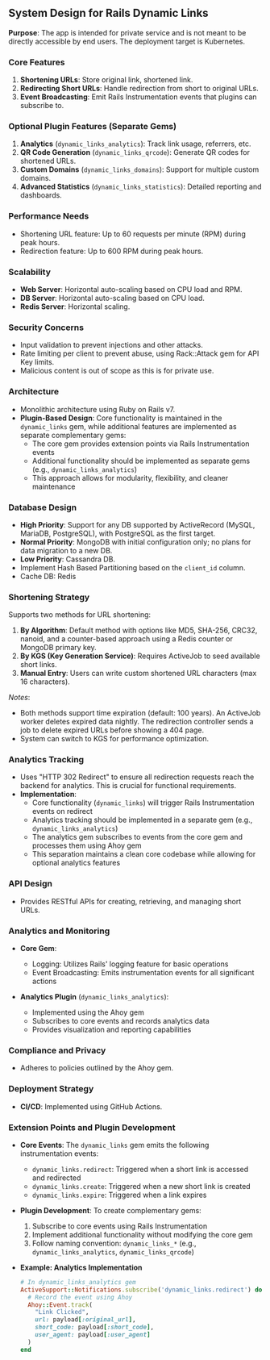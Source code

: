 ## System Design for Rails Dynamic Links

**Purpose**: The app is intended for private service and is not meant to be directly accessible by end users. The deployment target is Kubernetes.

### Core Features

1. **Shortening URLs**: Store original link, shortened link.
2. **Redirecting Short URLs**: Handle redirection from short to original URLs.
3. **Event Broadcasting**: Emit Rails Instrumentation events that plugins can subscribe to.

### Optional Plugin Features (Separate Gems)

1. **Analytics** (`dynamic_links_analytics`): Track link usage, referrers, etc.
2. **QR Code Generation** (`dynamic_links_qrcode`): Generate QR codes for shortened URLs.
3. **Custom Domains** (`dynamic_links_domains`): Support for multiple custom domains.
4. **Advanced Statistics** (`dynamic_links_statistics`): Detailed reporting and dashboards.

### Performance Needs

- Shortening URL feature: Up to 60 requests per minute (RPM) during peak hours.
- Redirection feature: Up to 600 RPM during peak hours.

### Scalability

- **Web Server**: Horizontal auto-scaling based on CPU load and RPM.
- **DB Server**: Horizontal auto-scaling based on CPU load.
- **Redis Server**: Horizontal scaling.

### Security Concerns

- Input validation to prevent injections and other attacks.
- Rate limiting per client to prevent abuse, using Rack::Attack gem for API Key limits.
- Malicious content is out of scope as this is for private use.

### Architecture

- Monolithic architecture using Ruby on Rails v7.
- **Plugin-Based Design**: Core functionality is maintained in the `dynamic_links` gem, while additional features are implemented as separate complementary gems:
  - The core gem provides extension points via Rails Instrumentation events
  - Additional functionality should be implemented as separate gems (e.g., `dynamic_links_analytics`)
  - This approach allows for modularity, flexibility, and cleaner maintenance

### Database Design

- **High Priority**: Support for any DB supported by ActiveRecord (MySQL, MariaDB, PostgreSQL), with PostgreSQL as the first target.
- **Normal Priority**: MongoDB with initial configuration only; no plans for data migration to a new DB.
- **Low Priority**: Cassandra DB.
- Implement Hash Based Partitioning based on the `client_id` column.
- Cache DB: Redis

### Shortening Strategy

Supports two methods for URL shortening:
1. **By Algorithm**: Default method with options like MD5, SHA-256, CRC32, nanoid, and a counter-based approach using a Redis counter or MongoDB primary key.
2. **By KGS (Key Generation Service)**: Requires ActiveJob to seed available short links.
3. **Manual Entry**: Users can write custom shortened URL characters (max 16 characters).

_Notes_:
- Both methods support time expiration (default: 100 years). An ActiveJob worker deletes expired data nightly. The redirection controller sends a job to delete expired URLs before showing a 404 page.
- System can switch to KGS for performance optimization.

### Analytics Tracking

- Uses "HTTP 302 Redirect" to ensure all redirection requests reach the backend for analytics. This is crucial for functional requirements.
- **Implementation**: 
  - Core functionality (`dynamic_links`) will trigger Rails Instrumentation events on redirect
  - Analytics tracking should be implemented in a separate gem (e.g., `dynamic_links_analytics`)
  - The analytics gem subscribes to events from the core gem and processes them using Ahoy gem
  - This separation maintains a clean core codebase while allowing for optional analytics features

### API Design

- Provides RESTful APIs for creating, retrieving, and managing short URLs.

### Analytics and Monitoring

- **Core Gem**:
  - Logging: Utilizes Rails' logging feature for basic operations
  - Event Broadcasting: Emits instrumentation events for all significant actions

- **Analytics Plugin** (`dynamic_links_analytics`):
  - Implemented using the Ahoy gem
  - Subscribes to core events and records analytics data
  - Provides visualization and reporting capabilities

### Compliance and Privacy

- Adheres to policies outlined by the Ahoy gem.

### Deployment Strategy

- **CI/CD**: Implemented using GitHub Actions.

### Extension Points and Plugin Development

- **Core Events**: The `dynamic_links` gem emits the following instrumentation events:
  - `dynamic_links.redirect`: Triggered when a short link is accessed and redirected
  - `dynamic_links.create`: Triggered when a new short link is created
  - `dynamic_links.expire`: Triggered when a link expires

- **Plugin Development**: To create complementary gems:
  1. Subscribe to core events using Rails Instrumentation
  2. Implement additional functionality without modifying the core gem
  3. Follow naming convention: `dynamic_links_*` (e.g., `dynamic_links_analytics`, `dynamic_links_qrcode`)

- **Example: Analytics Implementation**
  ```ruby
  # In dynamic_links_analytics gem
  ActiveSupport::Notifications.subscribe('dynamic_links.redirect') do |name, start, finish, id, payload|
    # Record the event using Ahoy
    Ahoy::Event.track(
      "Link Clicked", 
      url: payload[:original_url],
      short_code: payload[:short_code],
      user_agent: payload[:user_agent]
    )
  end
  ```
